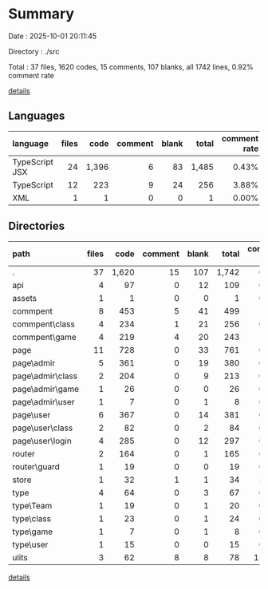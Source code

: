 # Summary

Date : 2025-10-01 20:11:45

Directory : ./src

Total : 37 files,  1620 codes, 15 comments, 107 blanks, all 1742 lines, 0.92% comment rate

[details](details.md)

## Languages
| language | files | code | comment | blank | total | comment rate |
| :--- | ---: | ---: | ---: | ---: | ---: | ---: |
| TypeScript JSX | 24 | 1,396 | 6 | 83 | 1,485 | 0.43% |
| TypeScript | 12 | 223 | 9 | 24 | 256 | 3.88% |
| XML | 1 | 1 | 0 | 0 | 1 | 0.00% |

## Directories
| path | files | code | comment | blank | total | comment rate |
| :--- | ---: | ---: | ---: | ---: | ---: | ---: |
| . | 37 | 1,620 | 15 | 107 | 1,742 | 0.92% |
| api | 4 | 97 | 0 | 12 | 109 | 0.00% |
| assets | 1 | 1 | 0 | 0 | 1 | 0.00% |
| commpent | 8 | 453 | 5 | 41 | 499 | 1.09% |
| commpent\class | 4 | 234 | 1 | 21 | 256 | 0.43% |
| commpent\game | 4 | 219 | 4 | 20 | 243 | 1.79% |
| page | 11 | 728 | 0 | 33 | 761 | 0.00% |
| page\admir | 5 | 361 | 0 | 19 | 380 | 0.00% |
| page\admir\class | 2 | 204 | 0 | 9 | 213 | 0.00% |
| page\admir\game | 1 | 26 | 0 | 0 | 26 | 0.00% |
| page\admir\user | 1 | 7 | 0 | 1 | 8 | 0.00% |
| page\user | 6 | 367 | 0 | 14 | 381 | 0.00% |
| page\user\class | 2 | 82 | 0 | 2 | 84 | 0.00% |
| page\user\login | 4 | 285 | 0 | 12 | 297 | 0.00% |
| router | 2 | 164 | 0 | 1 | 165 | 0.00% |
| router\guard | 1 | 19 | 0 | 0 | 19 | 0.00% |
| store | 1 | 32 | 1 | 1 | 34 | 3.03% |
| type | 4 | 64 | 0 | 3 | 67 | 0.00% |
| type\Team | 1 | 19 | 0 | 1 | 20 | 0.00% |
| type\class | 1 | 23 | 0 | 1 | 24 | 0.00% |
| type\game | 1 | 7 | 0 | 1 | 8 | 0.00% |
| type\user | 1 | 15 | 0 | 0 | 15 | 0.00% |
| ulits | 3 | 62 | 8 | 8 | 78 | 11.43% |

[details](details.md)